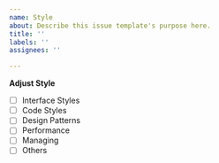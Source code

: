 ```yaml
---
name: Style
about: Describe this issue template's purpose here.
title: ''
labels: ''
assignees: ''

---
```


**Adjust Style**
- [ ] Interface Styles
- [ ] Code Styles
- [ ] Design Patterns
- [ ] Performance
- [ ] Managing
- [ ] Others

